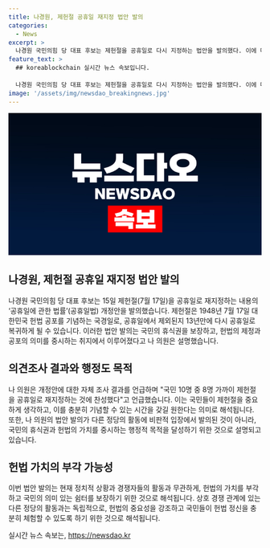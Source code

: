 ```yaml
---
title: 나경원, 제헌절 공휴일 재지정 법안 발의
categories:
  - News
excerpt: >
  나경원 국민의힘 당 대표 후보는 제헌절을 공휴일로 다시 지정하는 법안을 발의했다. 이에 대한 여론조사 결과와 함께 국민의 휴식권 보장을 도모하고 헌법의 제정과 공포의 의미를 기념하겠다고 설명했다. 또한, 이 법안은 헌법 가치의 중요성을 강조하고, 경쟁자와의 차별화를 도모하는 의도로도 해석된다.
feature_text: >
  ## koreablockchain 실시간 뉴스 속보입니다.

  나경원 국민의힘 당 대표 후보는 제헌절을 공휴일로 다시 지정하는 법안을 발의했다. 이에 대한 여론조사 결과와 함께 국민의 휴식권 보장을 도모하고 헌법의 제정과 공포의 의미를 기념하겠다고 설명했다. 또한, 이 법안은 헌법 가치의 중요성을 강조하고, 경쟁자와의 차별화를 도모하는 의도로도 해석된다.
image: '/assets/img/newsdao_breakingnews.jpg'
---
```


<p><img src="/assets/img/newsdao_breakingnews.jpg" alt="koreablockchain 속보" /></p>

<h2 data-ke-size="size26">나경원, 제헌절 공휴일 재지정 법안 발의</h2>

<p data-ke-size="size16">나경원 국민의힘 당 대표 후보는 15일 제헌절(7월 17일)을 공휴일로 재지정하는 내용의 ‘공휴일에 관한 법률’(공휴일법) 개정안을 발의했습니다. 제헌절은 1948년 7월 17일 대한민국 헌법 공포를 기념하는 국경일로, 공휴일에서 제외된지 13년만에 다시 공휴일로 복귀하게 될 수 있습니다. 이러한 법안 발의는 국민의 휴식권을 보장하고, 헌법의 제정과 공포의 의미를 중시하는 취지에서 이루어졌다고 나 의원은 설명했습니다.</p>

<h2 data-ke-size="size26">의견조사 결과와 행정도 목적</h2>

<p data-ke-size="size16">나 의원은 개정안에 대한 자체 조사 결과를 언급하며 "국민 10명 중 8명 가까이 제헌절을 공휴일로 재지정하는 것에 찬성했다"고 언급했습니다. 이는 국민들이 제헌절을 중요하게 생각하고, 이를 충분히 기념할 수 있는 시간을 갖길 원한다는 의미로 해석됩니다. 또한, 나 의원의 법안 발의가 다른 정당의 활동에 비판적 입장에서 발의된 것이 아니라, 국민의 휴식권과 헌법의 가치를 중시하는 행정적 목적을 달성하기 위한 것으로 설명되고 있습니다.</p>

<h2 data-ke-size="size26">헌법 가치의 부각 가능성</h2>

<p data-ke-size="size16">이번 법안 발의는 현재 정치적 상황과 경쟁자들의 활동과 무관하게, 헌법의 가치를 부각하고 국민의 의미 있는 쉼터를 보장하기 위한 것으로 해석됩니다. 상호 경쟁 관계에 있는 다른 정당의 활동과는 독립적으로, 헌법의 중요성을 강조하고 국민들이 헌법 정신을 충분히 체험할 수 있도록 하기 위한 것으로 해석됩니다.</p>
실시간 뉴스 속보는, <a href="https://newsdao.kr" rel="dofollow">https://newsdao.kr</a>



